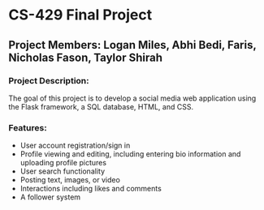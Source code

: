 # CS-429 Final Project

## Project Members: Logan Miles, Abhi Bedi, Faris, Nicholas Fason, Taylor Shirah

### Project Description:
The goal of this project is to develop a social media web application using the Flask framework, a SQL database, HTML, and CSS.

### Features:
* User account registration/sign in
* Profile viewing and editing, including entering bio information and uploading profile pictures
* User search functionality
* Posting text, images, or video
* Interactions including likes and comments
* A follower system

